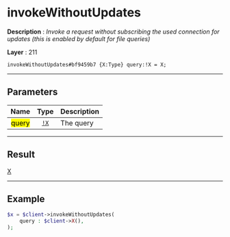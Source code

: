 # invokeWithoutUpdates

**Description** : *Invoke a request without subscribing the used connection for updates (this is enabled by default for file queries)*

**Layer** : 211

```tl
invokeWithoutUpdates#bf9459b7 {X:Type} query:!X = X;
```

---

## Parameters

| Name | Type | Description |
| :---: | :---: | :--- |
| <mark>query</mark> | [`!X`](type/X) | The query |

---

## Result

[X](type/X)

---

## Example

```php
$x = $client->invokeWithoutUpdates(
	query : $client->X(),
);
```